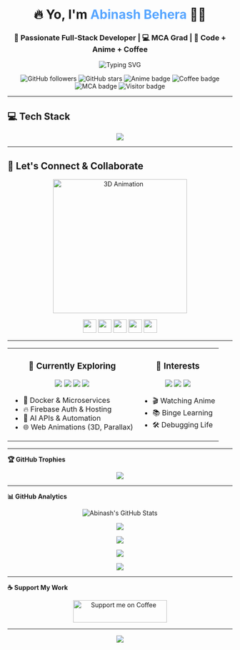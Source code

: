 <h1 align="center">🔥 Yo, I'm <span style="color:#58A6FF;">Abinash Behera</span> 👨‍💻</h1>
<h3 align="center">🚀 Passionate Full-Stack Developer | 💻 MCA Grad | 🧠 Code + Anime + Coffee</h3>

<p align="center">
  <img src="https://readme-typing-svg.herokuapp.com?font=Fira+Code&pause=1000&center=true&vCenter=true&width=500&lines=Turning+Coffee+Into+Code...;React+%2B+Spring+Boot+Developer;Anime+Fan+%F0%9F%8E%A9+%7C+Always+Learning+%F0%9F%93%9A;Welcome+to+My+Dev+World+%F0%9F%8C%8D" alt="Typing SVG" />
</p>

<p align="center">
  <img src="https://img.shields.io/github/followers/lucky-world29?label=Followers&style=social" alt="GitHub followers" />
  <img src="https://img.shields.io/github/stars/lucky-world29?label=Stars&style=social" alt="GitHub stars" />
  <img src="https://img.shields.io/badge/Anime%20Lover-%F0%9F%8E%A9-blueviolet" alt="Anime badge" />
  <img src="https://img.shields.io/badge/Coffee%20Powered-%E2%98%95%EF%B8%8F-orange" alt="Coffee badge" />
  <img src="https://img.shields.io/badge/MCA%20Grad-8.34%20CGPA-success" alt="MCA badge" />
  <img src="https://visitor-badge.laobi.icu/badge?page_id=lucky-world29.lucky-world29&style=flat-square&color=brightgreen" alt="Visitor badge" />
</p>

---

## 💻 Tech Stack

<p align="center">
  <img src="https://skillicons.dev/icons?i=java,spring,react,nodejs,python,mongodb,mysql,javascript,html,css,tailwind,bootstrap,git,github,vscode,postman,eclipse" />
</p>

---

## 🤝 Let's Connect & Collaborate

<p align="center">
  <img src="https://media1.tenor.com/m/iRkL6OMGhU4AAAAC/alarm.gif" alt="3D Animation" width="300"/>
</p>

<p align="center">
  <a href="mailto:abinashbehera9898@gmail.com" target="_blank"><img src="https://skillicons.dev/icons?i=gmail" height="30"/></a>
  <a href="https://github.com/lucky-world29" target="_blank"><img src="https://skillicons.dev/icons?i=github" height="30"/></a>
  <a href="https://www.linkedin.com/in/abinash-behera-200145255" target="_blank"><img src="https://skillicons.dev/icons?i=linkedin" height="30"/></a>
  <a href="https://www.instagram.com/lucky_world29/" target="_blank"><img src="https://skillicons.dev/icons?i=instagram" height="30"/></a>
  <a href="https://abinashbehera.netlify.app/" target="_blank"><img src="https://skillicons.dev/icons?i=webflow" height="30"/></a>
</p>

---

<table>
  <tr>
    <td align="center" valign="top">

<h3>🧪 Currently Exploring</h3>

<p align="center">
  <img src="https://img.shields.io/badge/Docker-2496ED?style=for-the-badge&logo=docker&logoColor=white" />
  <img src="https://img.shields.io/badge/Firebase-FFCA28?style=for-the-badge&logo=firebase&logoColor=black" />
  <img src="https://img.shields.io/badge/AI%20APIs-FF6F61?style=for-the-badge" />
  <img src="https://img.shields.io/badge/Web%20Animations-6E57E0?style=for-the-badge" />
</p>

<ul align="left">
  <li>🐳 Docker & Microservices</li>
  <li>🔥 Firebase Auth & Hosting</li>
  <li>🤖 AI APIs & Automation</li>
  <li>🌐 Web Animations (3D, Parallax)</li>
</ul>

</td>
    <td align="center" valign="top">

<h3>🎯 Interests</h3>

<p align="center">
  <img src="https://img.shields.io/badge/Anime-FE4C61?style=for-the-badge" />
  <img src="https://img.shields.io/badge/Learning-FFD700?style=for-the-badge" />
  <img src="https://img.shields.io/badge/Debugging%20Life-00C853?style=for-the-badge" />
</p>

<ul align="left">
  <li>🎬 Watching Anime</li>
  <li>📚 Binge Learning</li>
  <li>🛠️ Debugging Life</li>
</ul>

</td>
  </tr>
</table>

---

<b>🏆 GitHub Trophies</b>
<p align="center">
  <img src="https://github-profile-trophy.vercel.app/?username=lucky-world29&theme=tokyonight&no-frame=false&margin-w=15&margin-h=15&row=1&column=6" />
</p>

---

<b>📊 GitHub Analytics</b>
<p align="center">
  <img src="https://github-readme-stats.vercel.app/api?username=lucky-world29&show_icons=true&theme=tokyonight&bg_color=0d1117&title_color=58a6ff&text_color=9f9f9f&icon_color=58a6ff" alt="Abinash's GitHub Stats" />
</p>

<p align="center">
  <img src="https://github-readme-streak-stats.herokuapp.com?user=lucky-world29&theme=tokyonight" />
</p>

<p align="center">
  <img src="https://github-profile-summary-cards.vercel.app/api/cards/profile-details?username=lucky-world29&theme=tokyonight" />
</p>

<p align="center">
  <img src="https://github-readme-stats.vercel.app/api/top-langs/?username=lucky-world29&layout=compact&theme=tokyonight&bg_color=0d1117&title_color=58a6ff&text_color=9f9f9f" />
</p>

<p align="center">
  <img src="https://github-readme-stats.vercel.app/api/wakatime?username=lucky_world29&theme=tokyonight&bg_color=0d1117&title_color=58a6ff&text_color=9f9f9f" />
</p>

---

<b>☕ Support My Work</b>
<p align="center">
  <a href="https://coff.ee/abinashbeh7" target="_blank">
    <img src="https://cdn.buymeacoffee.com/buttons/v2/default-yellow.png" alt="Support me on Coffee" width="210" height="50">
  </a>
</p>

---

<p align="center">
  <img src="https://komarev.com/ghpvc/?username=lucky-world29&label=Profile+Views&color=brightgreen&style=flat"/>
</p>
